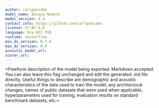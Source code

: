 ```yaml
---
author: carlpancake
model_name: Bisaya Numero
model_version: 0.4
contact_info: https://github.com/carlpancake
license: CC-BY-4.0
language: bsy-bhl-TGB
runtime: tensorflow
min_ds_version: 0.7.4
max_ds_version: 0.9
acoustic_model_url: 
scorer_url: 
---
```

<Freeform description of the model being exported. Markdown accepted. You can also leave this flag unchanged and edit the generated .md file directly. Useful things to describe are demographic and acoustic characteristics of the data used to train the model, any architectural changes, names of public datasets that were used when applicable, hyperparameters used for training, evaluation results on standard benchmark datasets, etc.>
